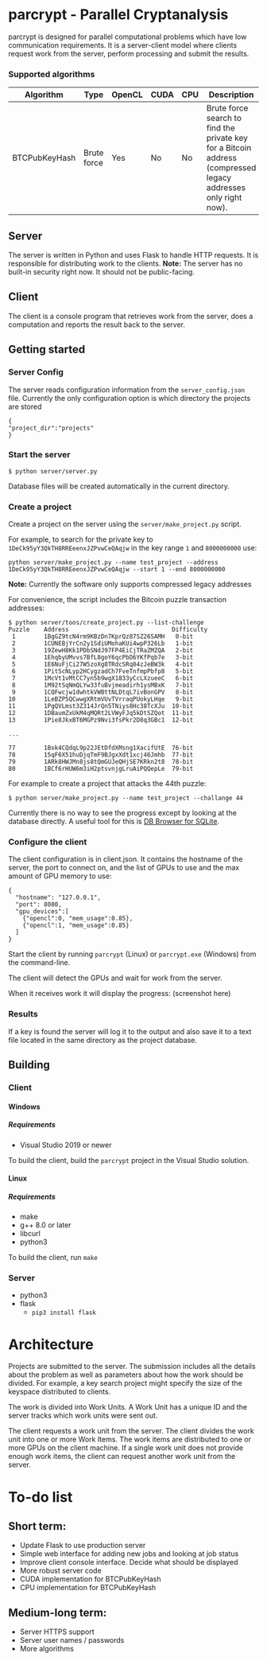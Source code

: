 # parcrypt - Parallel Cryptanalysis

parcrypt is designed for parallel computational problems which have low communication requirements. It is a server-client model where clients request work from the server, perform processing and submit the results.

### Supported algorithms
|Algorithm|Type|OpenCL|CUDA|CPU|Description
|-----------|----------|------|--------|-------|-------|
|BTCPubKeyHash|Brute force|Yes|No|No|Brute force search to find the private key for a Bitcoin address (compressed legacy addresses only right now).


## Server

The server is written in Python and uses Flask to handle HTTP requests. It is responsible for distributing work to the clients.
**Note:** The server has no built-in security right now. It should not be public-facing.

## Client

The client is a console program that retrieves work from the server, does a computation and reports the result back to the server.

## Getting started

### Server Config

The server reads configuration information from the `server_config.json` file. Currently the only configuration option is which directory the projects are stored

```
{
"project_dir":"projects"
}
```

### Start the server
```
$ python server/server.py
```
Database files will be created automatically in the current directory.

### Create a project

Create a project on the server using the `server/make_project.py` script.

For example, to search for the private key to `1DeCk95yY3QkTH8RREeenxJZPvwCeQAqjw` in the key range `1` and `8000000000` use:
```
python server/make_project.py --name test_project --address 1DeCk95yY3QkTH8RREeenxJZPvwCeQAqjw --start 1 --end 8000000000
```

**Note:** Currently the software only supports compressed legacy addresses

For convenience, the script includes the Bitcoin puzzle transaction addresses:
```
$ python server/toos/create_project.py --list-challenge
Puzzle    Address                             Difficulty
 1        1BgGZ9tcN4rm9KBzDn7KprQz87SZ26SAMH   0-bit
 2        1CUNEBjYrCn2y1SdiUMohaKUi4wpP326Lb   1-bit
 3        19ZewH8Kk1PDbSNdJ97FP4EiCjTRaZMZQA   2-bit
 4        1EhqbyUMvvs7BfL8goY6qcPbD6YKfPqb7e   3-bit
 5        1E6NuFjCi27W5zoXg8TRdcSRq84zJeBW3k   4-bit
 6        1PitScNLyp2HCygzadCh7FveTnfmpPbfp8   5-bit
 7        1McVt1vMtCC7yn5b9wgX1833yCcLXzueeC   6-bit
 8        1M92tSqNmQLYw33fuBvjmeadirh1ysMBxK   7-bit
 9        1CQFwcjw1dwhtkVWBttNLDtqL7ivBonGPV   8-bit
10        1LeBZP5QCwwgXRtmVUvTVrraqPUokyLHqe   9-bit
11        1PgQVLmst3Z314JrQn5TNiys8Hc38TcXJu  10-bit
12        1DBaumZxUkM4qMQRt2LVWyFJq5kDtSZQot  11-bit
13        1Pie8JkxBT6MGPz9Nvi3fsPkr2D8q3GBc1  12-bit

...

77        1Bxk4CQdqL9p22JEtDfdXMsng1XacifUtE  76-bit
78        15qF6X51huDjqTmF9BJgxXdt1xcj46Jmhb  77-bit
79        1ARk8HWJMn8js8tQmGUJeQHjSE7KRkn2t8  78-bit
80        1BCf6rHUW6m3iH2ptsvnjgLruAiPQQepLe  79-bit
```
For example to create a project that attacks the 44th puzzle:
```
$ python server/make_project.py --name test_project --challange 44
```

Currently there is no way to see the progress except by looking at the database directly. A useful tool for this is [DB Browser for SQLite](https://sqlitebrowser.org/).

### Configure the client

The client configuration is in client.json. It contains the hostname of the server, the port to connect on, and the list of GPUs to use and the max amount of GPU memory to use:

```
{
  "hostname": "127.0.0.1",
  "port": 8080,
  "gpu_devices":[
    {"opencl":0, "mem_usage":0.85},
    {"opencl":1, "mem_usage":0.85}
  ]
}
```

Start the client by running `parcrypt` (Linux) or `parcrypt.exe` (Windows) from the command-line.

The client will detect the GPUs and wait for work from the server.

When it receives work it will display the progress: (screenshot here)

### Results
If a key is found the server will log it to the output and also save it to a text file located in the same directory as the project database.



## Building
### Client

#### Windows

##### Requirements
- Visual Studio 2019 or newer

To build the client, build the `parcrypt` project in the Visual Studio solution.

#### Linux
##### Requirements
- make
- g++ 8.0 or later
- libcurl
- python3

To build the client, run `make`

### Server

- python3
- flask
	- `pip3 install flask`



# Architecture
Projects are submitted to the server. The submission includes all the details about the problem as well as parameters about how the work should be divided. For example, a key search project might specify the size of the keyspace distributed to clients.

The work is divided into Work Units. A Work Unit has a unique ID and the server tracks which work units were sent out.

The client requests a work unit from the server. The client divides the work unit into one or more Work Items. The work items are distributed to one or more GPUs on the client machine. If a single work unit does not provide enough work items, the client can request another work unit from the server.

# To-do list

## Short term:
- Update Flask to use production server
- Simple web interface for adding new jobs and looking at job status
- Improve client console interface. Decide what should be displayed
- More robust server code
- CUDA implementation for BTCPubKeyHash
- CPU implementation for BTCPubKeyHash

## Medium-long term:
- Server HTTPS support
- Server user names / passwords
- More algorithms
